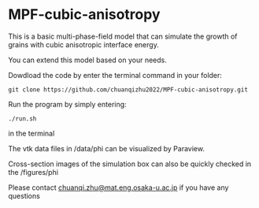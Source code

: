 # MPF-cubic-anisotropy

This is a basic multi-phase-field model that can simulate the growth of grains with cubic anisotropic interface energy.

You can extend this model based on your needs.

Dowdload the code by enter the terminal command in your folder:

```
git clone https://github.com/chuanqizhu2022/MPF-cubic-anisotropy.git
```

Run the program by simply entering:
```
./run.sh
```

in the terminal

The vtk data files in /data/phi can be visualized by Paraview.

Cross-section images of the simulation box can also be quickly checked in the /figures/phi

Please contact chuanqi.zhu@mat.eng.osaka-u.ac.jp if you have any questions
